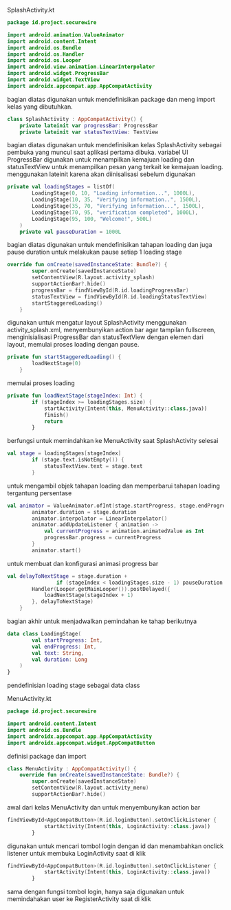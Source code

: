 SplashActivity.kt
```kotlin
package id.project.securewire

import android.animation.ValueAnimator
import android.content.Intent
import android.os.Bundle
import android.os.Handler
import android.os.Looper
import android.view.animation.LinearInterpolator
import android.widget.ProgressBar
import android.widget.TextView
import androidx.appcompat.app.AppCompatActivity
```
bagian diatas digunakan untuk mendefinisikan package dan meng import kelas yang dibutuhkan.

```kotlin
class SplashActivity : AppCompatActivity() {
    private lateinit var progressBar: ProgressBar
    private lateinit var statusTextView: TextView
```
bagian diatas digunakan untuk mendefinisikan kelas SplashActivity sebagai pembuka yang muncul saat aplikasi pertama dibuka. variabel UI ProgressBar digunakan untuk menampilkan kemajuan loading dan statusTextView untuk menampilkan pesan yang terkait ke kemajuan loading. menggunakan lateinit karena akan diinisalisasi sebelum digunakan

```kotlin
private val loadingStages = listOf(
        LoadingStage(0, 10, "Loading information...", 1000L),
        LoadingStage(10, 35, "Verifying information..", 1500L),
        LoadingStage(35, 70, "Verifying information...", 1500L),
        LoadingStage(70, 95, "verification completed", 1000L),
        LoadingStage(95, 100, "Welcome!", 500L)
    )
    private val pauseDuration = 1000L
```
bagian diatas digunakan untuk mendefinisikan tahapan loading dan juga pause duration untuk melakukan pause setiap 1 loading stage

```kotlin
override fun onCreate(savedInstanceState: Bundle?) {
        super.onCreate(savedInstanceState)
        setContentView(R.layout.activity_splash)
        supportActionBar?.hide()
        progressBar = findViewById(R.id.loadingProgressBar)
        statusTextView = findViewById(R.id.loadingStatusTextView)
        startStaggeredLoading()
    }
```
digunakan untuk mengatur layout SplashActivity menggunakan activity_splash.xml, menyembunyikan action bar agar tampilan fullscreen, menginisialisasi ProgressBar dan statusTextView dengan elemen dari layout, memulai proses loading dengan pause.

```kotlin
private fun startStaggeredLoading() {
        loadNextStage(0)
    }
```
memulai proses loading

```kotlin
private fun loadNextStage(stageIndex: Int) {
        if (stageIndex >= loadingStages.size) {
            startActivity(Intent(this, MenuActivity::class.java))
            finish()
            return
        }
```
berfungsi untuk memindahkan ke MenuActivity saat SplashActivity selesai

```kotlin
val stage = loadingStages[stageIndex]
        if (stage.text.isNotEmpty()) {
            statusTextView.text = stage.text
        }
```
untuk mengambil objek tahapan loading dan memperbarui tahapan loading tergantung persentase

```kotlin
val animator = ValueAnimator.ofInt(stage.startProgress, stage.endProgress)
        animator.duration = stage.duration
        animator.interpolator = LinearInterpolator()
        animator.addUpdateListener { animation ->
            val currentProgress = animation.animatedValue as Int
            progressBar.progress = currentProgress
        }
        animator.start()
```
untuk membuat dan konfigurasi animasi progress bar

```kotlin
val delayToNextStage = stage.duration +
                if (stageIndex < loadingStages.size - 1) pauseDuration else 0L
        Handler(Looper.getMainLooper()).postDelayed({
            loadNextStage(stageIndex + 1)
        }, delayToNextStage)
    }
```
bagian akhir untuk menjadwalkan pemindahan ke tahap berikutnya

```kotlin
data class LoadingStage(
        val startProgress: Int,
        val endProgress: Int,
        val text: String,
        val duration: Long
    )
}
```
pendefinisian loading stage sebagai data class

MenuActivity.kt
```kotlin
package id.project.securewire

import android.content.Intent
import android.os.Bundle
import androidx.appcompat.app.AppCompatActivity
import androidx.appcompat.widget.AppCompatButton
```
definisi package dan import

```kotlin
class MenuActivity : AppCompatActivity() {
    override fun onCreate(savedInstanceState: Bundle?) {
        super.onCreate(savedInstanceState)
        setContentView(R.layout.activity_menu)
        supportActionBar?.hide()
```
awal dari kelas MenuActivity dan untuk menyembunyikan action bar

```kotlin
findViewById<AppCompatButton>(R.id.loginButton).setOnClickListener {
            startActivity(Intent(this, LoginActivity::class.java))
        }
```
digunakan untuk mencari tombol login dengan id dan menambahkan onclick listener untuk membuka LoginActivity saat di klik

```kotlin
findViewById<AppCompatButton>(R.id.loginButton).setOnClickListener {
            startActivity(Intent(this, LoginActivity::class.java))
        }
```
sama dengan fungsi tombol login, hanya saja digunakan untuk memindahakan user ke RegisterActivity saat di klik



















